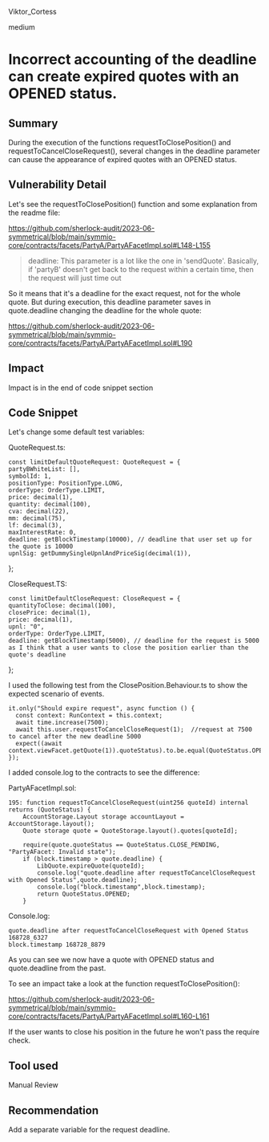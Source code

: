 Viktor_Cortess

medium

# Incorrect accounting of the deadline can create expired quotes with an OPENED status.

## Summary

During the execution of the functions requestToClosePosition() and requestToCancelCloseRequest(), several changes in the deadline parameter can cause the appearance of expired quotes with an OPENED status.

## Vulnerability Detail
Let's see the requestToClosePosition() function and some explanation from the readme file: 

https://github.com/sherlock-audit/2023-06-symmetrical/blob/main/symmio-core/contracts/facets/PartyA/PartyAFacetImpl.sol#L148-L155

> deadline: This parameter is a lot like the one in 'sendQuote'. Basically, if 'partyB' doesn't get back to the request within a certain time, then the request will just time out

So it means that it's a deadline for the exact request, not for the whole quote. But during execution, this deadline parameter saves in quote.deadline changing the deadline for the whole quote:

https://github.com/sherlock-audit/2023-06-symmetrical/blob/main/symmio-core/contracts/facets/PartyA/PartyAFacetImpl.sol#L190

## Impact

Impact is in the end of code snippet section

## Code Snippet

Let's change some default test variables:

QuoteRequest.ts:

    const limitDefaultQuoteRequest: QuoteRequest = {
    partyBWhiteList: [],
    symbolId: 1,
    positionType: PositionType.LONG,
    orderType: OrderType.LIMIT,
    price: decimal(1),
    quantity: decimal(100),
    cva: decimal(22),
    mm: decimal(75),
    lf: decimal(3),
    maxInterestRate: 0,
    deadline: getBlockTimestamp(10000), // deadline that user set up for the quote is 10000
    upnlSig: getDummySingleUpnlAndPriceSig(decimal(1)),
   };

CloseRequest.TS: 

    const limitDefaultCloseRequest: CloseRequest = {
    quantityToClose: decimal(100),
    closePrice: decimal(1),
    price: decimal(1),
    upnl: "0",
    orderType: OrderType.LIMIT,
    deadline: getBlockTimestamp(5000), // deadline for the request is 5000 as I think that a user wants to close the position earlier than the quote's deadline
};

I used the following test from the ClosePosition.Behaviour.ts to show the expected scenario of events.

    it.only("Should expire request", async function () {
      const context: RunContext = this.context;
      await time.increase(7500); 
      await this.user.requestToCancelCloseRequest(1);  //request at 7500 to cancel after the new deadline 5000
      expect((await context.viewFacet.getQuote(1)).quoteStatus).to.be.equal(QuoteStatus.OPENED);
    });

I added console.log to the contracts to see the difference:

PartyAFacetImpl.sol:

    195: function requestToCancelCloseRequest(uint256 quoteId) internal returns (QuoteStatus) {
        AccountStorage.Layout storage accountLayout = AccountStorage.layout();
        Quote storage quote = QuoteStorage.layout().quotes[quoteId];

        require(quote.quoteStatus == QuoteStatus.CLOSE_PENDING, "PartyAFacet: Invalid state");
        if (block.timestamp > quote.deadline) {
            LibQuote.expireQuote(quoteId); 
            console.log("quote.deadline after requestToCancelCloseRequest with Opened Status",quote.deadline);
            console.log("block.timestamp",block.timestamp);
            return QuoteStatus.OPENED;
        }

Console.log:

    quote.deadline after requestToCancelCloseRequest with Opened Status 168728_6327
    block.timestamp 168728_8879

As you can see we now have a quote with OPENED status and quote.deadline from the past.

To see an impact take a look at the function requestToClosePosition():

https://github.com/sherlock-audit/2023-06-symmetrical/blob/main/symmio-core/contracts/facets/PartyA/PartyAFacetImpl.sol#L160-L161

If the user wants to close his position in the future he won't pass the require check.



## Tool used

Manual Review

## Recommendation

Add a separate variable for the request deadline.
